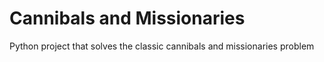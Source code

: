 # Cannibals and Missionaries
Python project that solves the classic cannibals and missionaries problem 
